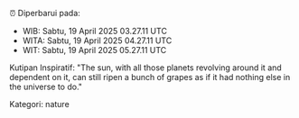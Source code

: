 ⏰ Diperbarui pada:
- WIB: Sabtu, 19 April 2025 03.27.11 UTC
- WITA: Sabtu, 19 April 2025 04.27.11 UTC
- WIT: Sabtu, 19 April 2025 05.27.11 UTC

Kutipan Inspiratif:
"The sun, with all those planets revolving around it and dependent on it, can still ripen a bunch of grapes as if it had nothing else in the universe to do."


Kategori: nature

